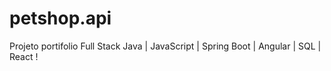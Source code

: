# petshop.api
 Projeto portifolio Full Stack  Java | JavaScript | Spring Boot | Angular | SQL |  React !
